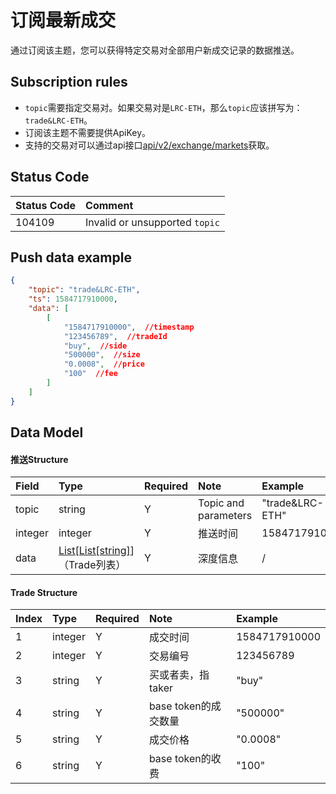 # 订阅最新成交

通过订阅该主题，您可以获得特定交易对全部用户新成交记录的数据推送。


## Subscription rules

- `topic`需要指定交易对。如果交易对是`LRC-ETH`，那么`topic`应该拼写为：`trade&LRC-ETH`。
- 订阅该主题不需要提供ApiKey。
- 支持的交易对可以通过api接口[api/v2/exchange/markets](../dex_apis/getMarkets.md)获取。




## Status Code

| Status Code |                Comment                 |
| :---- | :--------------------------------- |
| 104109 | Invalid or unsupported `topic`|

## Push data example

```json
{
    "topic": "trade&LRC-ETH",
    "ts": 1584717910000,
    "data": [
        [
            "1584717910000",  //timestamp
            "123456789",  //tradeId
            "buy",  //side
            "500000",  //size 
            "0.0008",  //price
            "100"  //fee
        ]
    ]
}
```

## Data Model

#### 推送Structure

|  Field   |          Type           | Required |       Note       |      Example       |
| :----- | :--------------------- | :------ | :-------------- | :------------- |
|  topic  |         string          |    Y    | Topic and parameters | "trade&LRC-ETH" |
| integer |         integer         |    Y    |     推送时间     |  1584717910000  |
|  data   | [List[List\[string]](#trade)] （Trade列表）|    Y    |     深度信息     |        /        |

#### <span id="trade">Trade Structure</span>

| Index  |  Type   | Required |         Note         |     Example      |
| :------ | :----- | :------ | :------------------ | :----------- |
|    1     | integer |    Y    |       成交时间       | 1584717910000 |
|    2     | integer |    Y    |       交易编号       |   123456789   |
|    3     | string  |    Y    |  买或者卖，指taker   |     "buy"     |
|    4     | string  |    Y    | base token的成交数量 |   "500000"    |
|    5     | string  |    Y    |       成交价格       |   "0.0008"    |
|    6     | string  |    Y    |   base token的收费   |     "100"     |

